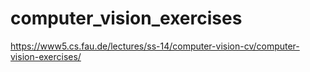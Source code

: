 # computer_vision_exercises

https://www5.cs.fau.de/lectures/ss-14/computer-vision-cv/computer-vision-exercises/
